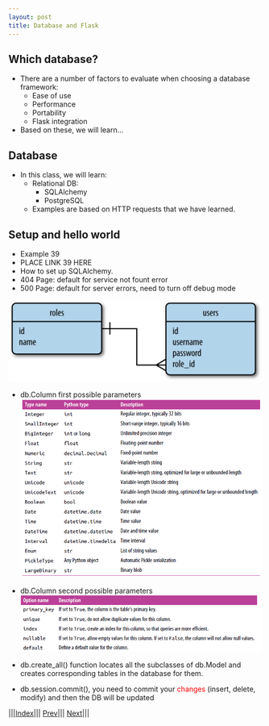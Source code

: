 ```yaml
---
layout: post
title: Database and Flask
---
```

## Which database?

* There are a number of factors to evaluate when choosing a database framework:
  * Ease of use
  * Performance
  * Portability
  * Flask integration
* Based on these, we will learn…

## Database

* In this class, we will learn:
  * Relational DB:
    * SQLAlchemy
    * PostgreSQL 
  * Examples are based on HTTP requests that we have learned.

## Setup and hello world
* Example 39
* PLACE LINK 39 HERE
* How to set up SQLAlchemy.
* 404 Page: default for service not fount error
* 500 Page: default for server errors, need to turn off debug mode

![](ex39.png)

* db.Column first possible parameters
![](dbCol1.png)

* db.Column second possible parameters
![](dbCol2.png)

* db.create_all() function locates all the subclasses of db.Model and creates corresponding tables in the database for them.

* db.session.commit(), you need to commit your <font color=red>changes</font> (insert, delete, modify) and then the DB will be updated



|||[Index](../../)||| [Prev](../part2/)||| [Next](../part4)|||














